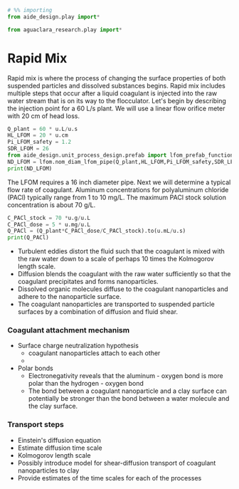 ```python
# %% importing
from aide_design.play import*

from aguaclara_research.play import*

```

# Rapid Mix
Rapid mix is where the process of changing the surface properties of both suspended particles and dissolved substances begins. Rapid mix includes multiple steps that occur after a liquid coagulant is injected into the raw water stream that is on its way to the flocculator. Let's begin by describing the injection point for a 60 L/s plant. We will use a linear flow orifice meter with 20 cm of head loss.

```python
Q_plant = 60 * u.L/u.s
HL_LFOM = 20 * u.cm
Pi_LFOM_safety = 1.2
SDR_LFOM = 26
from aide_design.unit_process_design.prefab import lfom_prefab_functional as lfom
ND_LFOM = lfom.nom_diam_lfom_pipe(Q_plant,HL_LFOM,Pi_LFOM_safety,SDR_LFOM)
print(ND_LFOM)
```
The LFOM requires a 16 inch diameter pipe. Next we will determine a typical flow rate of coagulant. Aluminum concentrations for polyaluminum chloride (PACl) typically range from 1 to 10 mg/L. The maximum PACl stock solution concentration is about 70 g/L.

```python
C_PACl_stock = 70 *u.g/u.L
C_PACl_dose = 5 * u.mg/u.L
Q_PACl = (Q_plant*C_PACl_dose/C_PACl_stock).to(u.mL/u.s)
print(Q_PACl)
```

* Turbulent eddies distort the fluid such that the coagulant is mixed with the raw water down to a scale of perhaps 10 times the Kolmogorov length scale.
* Diffusion blends the coagulant with the raw water sufficiently so that the coagulant precipitates and forms nanoparticles.
* Dissolved organic molecules diffuse to the coagulant nanoparticles and adhere to the nanoparticle surface.
* The coagulant nanoparticles are transported to suspended particle surfaces by a combination of diffusion and fluid shear.

### Coagulant attachment mechanism
* Surface charge neutralization hypothesis
  * coagulant nanoparticles attach to each other
  *
* Polar bonds
  * Electronegativity reveals that the aluminum - oxygen bond is more polar than the hydrogen - oxygen bond
  * The bond between a coagulant nanoparticle and a clay surface can potentially be stronger than the bond between a water molecule and the clay surface.



### Transport steps
* Einstein's diffusion equation
* Estimate diffusion time scale
* Kolmogorov length scale
* Possibly introduce model for shear-diffusion transport of coagulant nanoparticles to clay
* Provide estimates of the time scales for each of the processes

